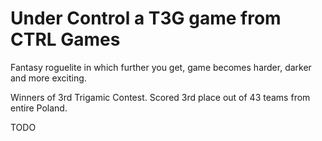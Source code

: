 # Under Control a T3G game from CTRL Games

Fantasy roguelite in which further you get, game becomes harder, darker and more exciting.

Winners of 3rd Trigamic Contest. Scored 3rd place out of 43 teams from entire Poland.

TODO